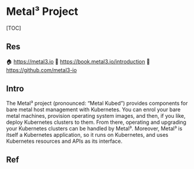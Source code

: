 # Metal³ Project

[TOC]



## Res
🏠 https://metal3.io
📂 https://book.metal3.io/introduction
🚧 https://github.com/metal3-io



## Intro
The Metal³ project (pronounced: “Metal Kubed”) provides components for bare metal host management with Kubernetes. You can enrol your bare metal machines, provision operating system images, and then, if you like, deploy Kubernetes clusters to them. From there, operating and upgrading your Kubernetes clusters can be handled by Metal³. Moreover, Metal³ is itself a Kubernetes application, so it runs on Kubernetes, and uses Kubernetes resources and APIs as its interface.



## Ref

